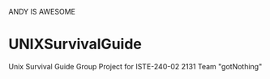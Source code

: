ANDY IS AWESOME

UNIXSurvivalGuide
=================

Unix Survival Guide Group Project for ISTE-240-02 2131
Team "gotNothing"
